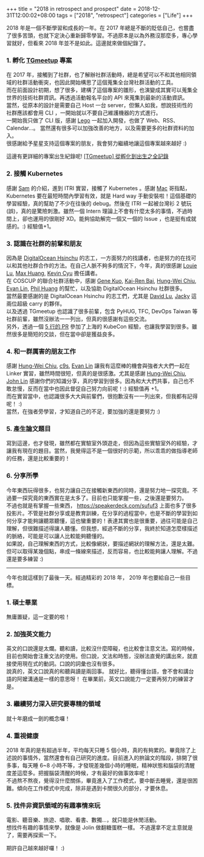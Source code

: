 +++
title = "2018 in retrospect and prospect"
date = 2018-12-31T12:00:02+08:00
tags = ["2018", "retrospect"]
categories = ["Life"]
+++

2018 年是一個不斷學習和成長的一年。在 2017 年總是不斷的貶低自己，也嘗盡了很多苦頭，也就下定決心重新歸零學習。不過原本是以為外務沒那麼多，專心學習就好，但看來 2018 年並不是如此。這邊就來做個紀錄了。  

### 1. 孵化 [TGmeetup](https://github.com/TGmeetup/TGmeetup) 專案

在 2017 年，接觸到了社群，也了解辦社群活動時，總是希望可以不和其他相同領域的社群活動衝突，也因此開始構思了這個蒐集全台灣社群活動的工具。  
而在前面設計初期，想了很多，建構了這個專案的雛形，也演變成其實可以蒐集全世界的技術社群資訊。再透過活動報名平台的 API 來蒐集到最新的活動資訊。  
當然，從原本的設計是需要自己 Host 一台 server，但懶人如我，想說技術性的社群應該都會用 CLI ，一開始就以不要自己維護機器的方式進行。  
一開始我只做了 CLI 版，感謝 [Lego](https://github.com/qas612820704) 一起加入開發，也做了 Web、RSS、Calendar...。
當然還有很多可以加強改善的地方，以及需要更多的社群資料的加入。  
很感謝給予星星支持這個專案的朋友，我會努力繼續地讓這個專案越來越好 :)  

這邊有更詳細的專案出生紀錄呢! [[TGmeetup] 從孵化到出生之全記錄](https://bestsamina.github.io/posts/2018-01-28-tgmeetups-birthday/)

### 2. 接觸 Kubernetes

感謝 [Sam](https://github.com/kweisamx) 的介紹，進到 ITRI 實習，接觸了 Kubernetes 。感謝 [Mac](https://github.com/macchiang) 哥指點，Kubernetes 要在最短時間內學習有效，就是 Hard way 手動安裝啦！這個基礎的學習經驗，真的幫助了不少在往後的 debug。然後在 ITRI 一起被台灣衫 2 號玩(誤)，真的是驚險刺激。雖然一個 Intern 理論上不會有什麼太多的事情，不過時間上，卻也運用的很剛好 XD。能夠協助解完一個又一個的 Issue ，也是挺有成就感的。:) 經驗值+1。  

### 3. 認識在社群的前輩和朋友

因為是 [DigitalOcean Hsinchu](https://www.facebook.com/DigitalOceanHsinchu/) 的志工，一方面努力的找講者，也是努力的在找可以和其他社群合作的方法。在自己人脈不夠多的情況下，今年，真的很感謝 [Louie Lu](https://github.com/mlouielu), [Max Huang](https://github.com/sakanamax), [Kevin Cyu](https://github.com/kevinbird61) 擔任講者。  
在 COSCUP 的聯合社群活動中，感謝 [Gene Kuo](https://github.com/iGene), [Kai-Ren Bai](https://github.com/kairen), [Hung-Wei Chiu](https://github.com/hwchiu), [Evan Lin](https://github.com/kkdai), [Phil Huang](https://github.com/pichuang) 的幫忙，以及協助 DigitalOcean Hsinchu 社群很多。  
當然最要感謝的是 DigitalOcean Hsinchu 的志工們，尤其是 [David Lu](https://github.com/yungshenglu), [Jacky](https://github.com/irake99) 這兩位超級 carry 的夥伴。  
以及透過 TGmeetup 也認識了很多前輩，包含 PyHUG, TFC, DevOps Taiwan 等社群前輩，雖然沒辦法一一列出，但真的很感謝有這些交流。  
另外，透過一個 [5 行的 PR](https://github.com/kubernetes-sigs/kubespray/pull/3530) 參加了上海的 KubeCon 經驗，也讓我學習到很多。雖然很多是簡短的交談，但在當中卻是獲益良多。  

### 4. 和一群厲害的朋友工作

感謝 [Hung-Wei Chiu](https://github.com/hwchiu), [c9s](https://github.com/c9s), [Evan Lin](https://github.com/kkdai) 讓我有這麼棒的機會與強者大大們一起在 Linker 實習，雖然時間很短，但真的是很感激。尤其是感謝 [Hung-Wei Chiu](https://github.com/hwchiu), [John Lin](https://github.com/John-lin) 感謝你們的知識分享，真的學習到很多。因為和大大們共事，自己也不敢怠慢，反而在當中也因此督促自己努力向前呢！:) 經驗值再 +1。  
而在實習當中，也認識很多大大與前輩們，很抱歉沒有一一列出來，但我都有記得呢！ :)  
當然，在強者旁學習，才知道自己的不足，要加強的還是要努力 :)  

### 5. 產生論文題目

寫到這邊，也才發現，雖然都在實驗室外頭遊走，但因為這些實驗室外的經驗，才讓我有現在的題目。當然，我覺得這不是一個很好的示範，所以乖乖的做指導老師的任務，還是比較重要的！  

### 6. 分享所學

今年東西玩得很多，也努力讓自己在接觸新東西的同時，還是努力地一探究竟。不過要一探究竟的東西實在是太多了。目前也只能掌握一些，之後還是要努力。  
不過也就是有掌握一些東西， https://speakerdeck.com/sufuf3 上面也多了很多投影片。不管是社群分享或是教育訓練，在分享的過程當中，也是不斷的學習到如何分享才能夠讓聽眾聽懂，這也蠻重要的！表達其實也是很重要，過往可能是自己理解，但很難描述得讓人聽懂。但我想，經過不斷的分享，我終於知道怎麼樣描述的脈絡，可能是可以讓人比較能夠聽懂的。   
如果說，自己理解東西的方式，比較像網狀，要描述網狀的理解方法，還是太難。但可以取得某幾個點，串成一條線來描述，反而容易，也比較能夠讓人理解。不過還是要多練習 :)  

---

今年也就這樣到了最後一天。經過精彩的 2018 年， 2019 年也要給自己一些目標。

### 1. 碩士畢業

無庸置疑，這一定要的啦！

### 2. 加強英文能力

英文的口說還是太爛。聽和讀，比較沒什麼障礙，也比較會注意文法。寫的時候，目前也開始會注重文法的使用。但口說，文法和時態，沒辦法直覺的講出來，就直接使用現在式的動詞。口說的詞彙也沒有很多。  
說真的，英文口說真的和聽與讀是兩回事。
就好比，聽得懂台語，會不會和講台語的阿嬤溝通是一樣的意思呀！
在畢業前，英文口說能力一定要再努力的練習才是。

### 3. 繼續努力深入研究要專精的領域

就十年磨成一劍的概念囉！

### 4. 重視健康

2018 年真的是有超過半年，平均每天只睡 5 個小時，真的有夠累的。畢竟除了上述說的事情外，當然還會有自己研究的進度。目前進入的拚論文的階段，排開了很多事，每天睡 6~8 小時不等，才發現差幾個小時的睡眠，精神狀態和腦袋的清醒度差這麼多。把握腦袋清醒的時候，才有最好的做事效率呢！  
不過熬不熬夜，覺得沒什麼關係，畢竟進入了工作模式，要中斷去睡覺，還是很困難。傾向在工作模式中完成，除非是遇到卡關很久的部分，才要休息。  

### 5. 找件非資訊領域的有趣事情來玩

電影、聽音樂、旅遊、唱歌、看書、數獨...，就只能是休閒活動。  
想找件有趣的事情來學，就像是 Jolin 做翻糖蛋糕一樣。
不過還拿不定主意就是了，需要再探索一下。

期許自己越來越好囉！ :)
